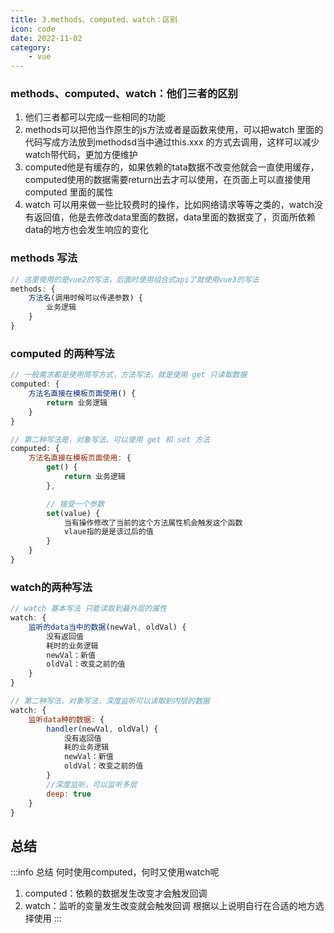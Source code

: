 ```yaml
---
title: 3.methods、computed、watch：区别
icon: code
date: 2022-11-02
category:
    - vue
---
```


### methods、computed、watch：他们三者的区别
1. 他们三者都可以完成一些相同的功能
2. methods可以把他当作原生的js方法或者是函数来使用，可以把watch 里面的代码写成方法放到methodsd当中通过this.xxx 的方式去调用，这样可以减少watch带代码，更加方便维护
3. computed他是有缓存的，如果依赖的tata数据不改变他就会一直使用缓存，computed使用的数据需要return出去才可以使用，在页面上可以直接使用computed 里面的属性
3. watch 可以用来做一些比较费时的操作，比如网络请求等等之类的，watch没有返回值，他是去修改data里面的数据，data里面的数据变了，页面所依赖data的地方也会发生响应的变化

### methods 写法
```js
// 这里使用的是vue2的写法，后面时使用组合式api了就使用vue3的写法
methods: {
    方法名(调用时候可以传递参数) {
        业务逻辑
    }
}
```

### computed 的两种写法
```js
// 一般需求都是使用简写方式，方法写法，就是使用 get 只读取数据
computed: {
    方法名直接在模板页面使用() {
        return 业务逻辑
    }
}

// 第二种写法是，对象写法，可以使用 get 和 set 方法
computed: {
    方法名直接在模板页面使用: {
        get() {
            return 业务逻辑
        },

        // 接受一个参数
        set(value) {
            当有操作修改了当前的这个方法属性机会触发这个函数
            vlaue指的是是该过后的值
        }
    }
}
```


### watch的两种写法
```js
// watch 基本写法 只能读取到最外层的属性
watch: {
    监听的data当中的数据(newVal, oldVal) {
        没有返回值
        耗时的业务逻辑
        newVal：新值
        oldVal：改变之前的值
    }
}

// 第二种写法，对象写法，深度监听可以读取到内层的数据
watch: {
    监听data种的数据: {
        handler(newVal, oldVal) {
            没有返回值
            耗的业务逻辑
            newVal：新值
            oldVal：改变之前的值
        }
        //深度监听，可以监听多层
        deep: true
    }
}
```

## 总结
:::info 总结
何时使用computed，何时又使用watch呢
1. computed：依赖的数据发生改变才会触发回调
2. watch：监听的变量发生改变就会触发回调
根据以上说明自行在合适的地方选择使用
:::